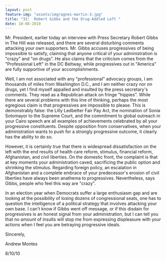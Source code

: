 ```yaml
---
layout: post
feature-img: "assets/img/agnes-martin-3.jpg"
title: "32:  Robert Gibbs and the Drug-Addled Left "
date: 10-08-2010
---
```

Mr. President, earlier today an interview with Press Secretary Robert Gibbs in The Hill was released, and there are several disturbing comments attacking your own supporters. Mr. Gibbs accuses progressives of being impossible to satisfy, claiming that anyone critical of your administration is "crazy" and "on drugs". He also claims that the criticism comes from the "Professional Left" in the DC Beltway, while progressives out in "America" are fully supportive of your accomplishments.

Well, I am not associated with any "professional" advocacy groups, I am thousands of miles from Washington D.C., and I am neither crazy nor on drugs, yet I find myself appalled and insulted by the press secretary's comments. They read as a Republican attack on fringe "hippies". While there are several problems with this line of thinking, perhaps the most egregious claim is that progressives are impossible to please. This is demonstrably false: the Lilly Ledbetter Fair Pay Act, the nomination of Sonia Sotomayor to the Supreme Court, and the commitment to global outreach in your Cairo speech are all examples of achievements celebrated by all your progressive constituents. Despite opposition from conservatives, when your administration wants to push for a strongly progressive outcome, it clearly has the ability to do so.

However, it is certainly true that there is widespread dissatisfaction on the left with the end results of health care reform, stimulus, financial reform, Afghanistan, and civil liberties. On the domestic front, the complaint is that at key moments your administration caved, sacrificing the public option and shrinking the stimulus. Regarding foreign policy, an escalation in Afghanistan and a complete embrace of your predecessor's erosion of civil liberties have always been anathema to progressives. Nevertheless, says Gibbs, people who feel this way are "crazy".

In an election year when Democrats suffer a large enthusiasm gap and are looking at the possibility of losing dozens of congressional seats, one has to question the intelligence of a political strategy that involves attacking your own base. I can't know if Gibbs went off message, or if this disdain for progressives is an honest signal from your administration, but I can tell you that no amount of insults will stop me from expressing displeasure with your actions when I feel you are betraying progressive ideals.

Sincerely,

Andrew Montes

8/10/10
 
 

 



 
 